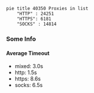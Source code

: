 
```mermaid
pie title 40350 Proxies in list
    "HTTP" : 24251
    "HTTPS": 6181
    "SOCKS" : 14814
```

### Some Info
#### Average Timeout

- mixed: 3.0s
- http: 1.5s
- https: 8.6s
- socks: 6.5s